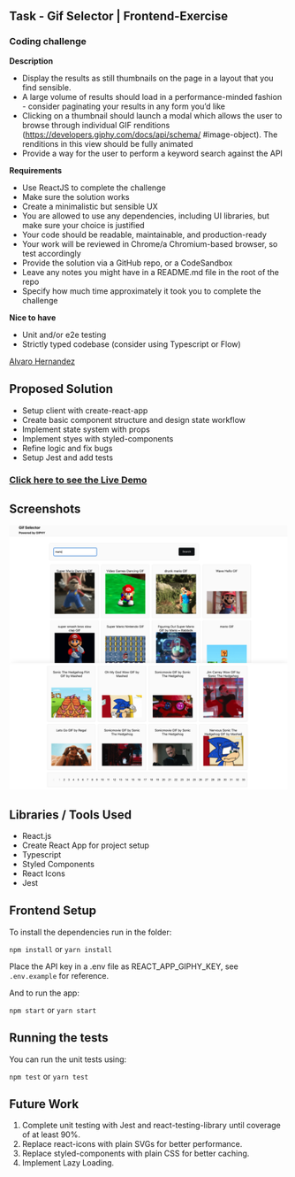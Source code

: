 ## Task - Gif Selector | Frontend-Exercise
### Coding challenge

**Description**
- Display the results as still thumbnails on the page in a layout that you find sensible.
- A large volume of results should load in a performance-minded fashion - consider
paginating your results in any form you’d like
- Clicking on a thumbnail should launch a modal which allows the user to browse
through individual GIF renditions (https://developers.giphy.com/docs/api/schema/
#image-object). The renditions in this view should be fully animated
- Provide a way for the user to perform a keyword search against the API

**Requirements**
- Use ReactJS to complete the challenge
- Make sure the solution works
- Create a minimalistic but sensible UX
- You are allowed to use any dependencies, including UI libraries, but make sure your
choice is justified
- Your code should be readable, maintainable, and production-ready
- Your work will be reviewed in Chrome/a Chromium-based browser, so test
accordingly
- Provide the solution via a GitHub repo, or a CodeSandbox
- Leave any notes you might have in a README.md file in the root of the repo
- Specify how much time approximately it took you to complete the challenge

**Nice to have**
- Unit and/or e2e testing
- Strictly typed codebase (consider using Typescript or Flow)

[Alvaro Hernandez](mailto:alvarohernandezassens@gmail.com)

## Proposed Solution

- Setup client with create-react-app
- Create basic component structure and design state workflow
- Implement state system with props
- Implement styes with styled-components
- Refine logic and fix bugs
- Setup Jest and add tests


### [Click here to see the Live Demo](https://gif-selector.vercel.app/)
## Screenshots

![Main](assets/Screenshot-1.png)
![Main-2](assets/Screenshot-2.png)

## Libraries / Tools Used

- React.js
- Create React App for project setup
- Typescript
- Styled Components
- React Icons
- Jest

## Frontend Setup

To install the dependencies run in the folder:

`npm install` or `yarn install`

Place the API key in a .env file as REACT_APP_GIPHY_KEY, see `.env.example` for reference.

And to run the app:

`npm start` or `yarn start`

## Running the tests

You can run the unit tests using:

`npm test` or `yarn test`

## Future Work

1. Complete unit testing with Jest and react-testing-library until coverage of at least 90%.
2. Replace react-icons with plain SVGs for better performance.
3. Replace styled-components with plain CSS for better caching.
4. Implement Lazy Loading.
